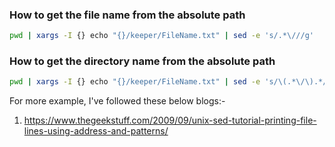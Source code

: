 
### How to get the file name from the absolute path

```sh
pwd | xargs -I {} echo "{}/keeper/FileName.txt" | sed -e 's/.*\///g'
```
### How to get the directory name from the absolute path

```sh
pwd | xargs -I {} echo "{}/keeper/FileName.txt" | sed -e 's/\(.*\/\).*/\1/g'
```


For more example, I've followed these below blogs:-

1) https://www.thegeekstuff.com/2009/09/unix-sed-tutorial-printing-file-lines-using-address-and-patterns/


